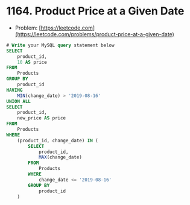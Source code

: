 # 1164. Product Price at a Given Date

- Problem: [https://leetcode.com](https://leetcode.com/problems/product-price-at-a-given-date)

```sql
# Write your MySQL query statement below
SELECT
    product_id,
    10 AS price
FROM
    Products
GROUP BY
    product_id
HAVING
    MIN(change_date) > '2019-08-16'
UNION ALL
SELECT
    product_id,
    new_price AS price
FROM
    Products
WHERE
    (product_id, change_date) IN (
        SELECT
            product_id,
            MAX(change_date)
        FROM
            Products
        WHERE
            change_date <= '2019-08-16'
        GROUP BY
            product_id
    )
```
